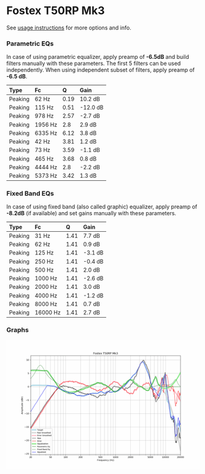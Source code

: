 # Fostex T50RP Mk3
See [usage instructions](https://github.com/jaakkopasanen/AutoEq#usage) for more options and info.

### Parametric EQs
In case of using parametric equalizer, apply preamp of **-6.5dB** and build filters manually
with these parameters. The first 5 filters can be used independently.
When using independent subset of filters, apply preamp of **-6.5 dB**.

| Type    | Fc      |    Q | Gain     |
|:--------|:--------|:-----|:---------|
| Peaking | 62 Hz   | 0.19 | 10.2 dB  |
| Peaking | 115 Hz  | 0.51 | -12.0 dB |
| Peaking | 978 Hz  | 2.57 | -2.7 dB  |
| Peaking | 1956 Hz | 2.8  | 2.9 dB   |
| Peaking | 6335 Hz | 6.12 | 3.8 dB   |
| Peaking | 42 Hz   | 3.81 | 1.2 dB   |
| Peaking | 73 Hz   | 3.59 | -1.1 dB  |
| Peaking | 465 Hz  | 3.68 | 0.8 dB   |
| Peaking | 4444 Hz | 2.8  | -2.2 dB  |
| Peaking | 5373 Hz | 3.42 | 1.3 dB   |

### Fixed Band EQs
In case of using fixed band (also called graphic) equalizer, apply preamp of **-8.2dB**
(if available) and set gains manually with these parameters.

| Type    | Fc       |    Q | Gain    |
|:--------|:---------|:-----|:--------|
| Peaking | 31 Hz    | 1.41 | 7.7 dB  |
| Peaking | 62 Hz    | 1.41 | 0.9 dB  |
| Peaking | 125 Hz   | 1.41 | -3.1 dB |
| Peaking | 250 Hz   | 1.41 | -0.4 dB |
| Peaking | 500 Hz   | 1.41 | 2.0 dB  |
| Peaking | 1000 Hz  | 1.41 | -2.6 dB |
| Peaking | 2000 Hz  | 1.41 | 3.0 dB  |
| Peaking | 4000 Hz  | 1.41 | -1.2 dB |
| Peaking | 8000 Hz  | 1.41 | 0.7 dB  |
| Peaking | 16000 Hz | 1.41 | 2.7 dB  |

### Graphs
![](./Fostex%20T50RP%20Mk3.png)